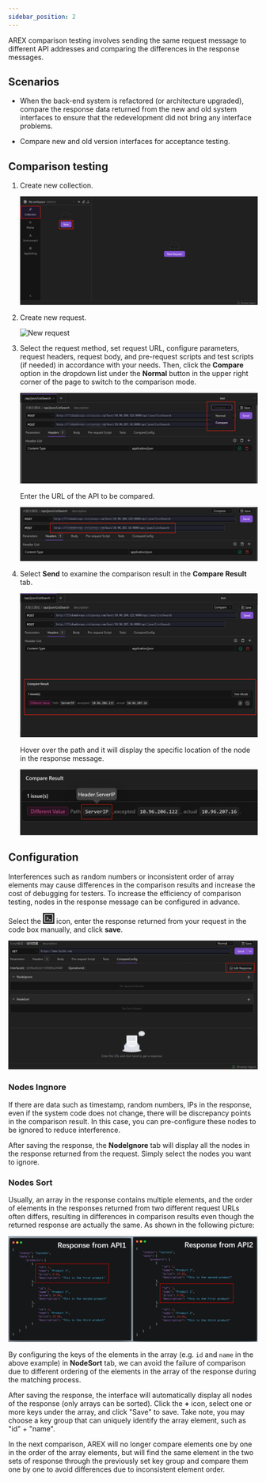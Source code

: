 ```yaml
---
sidebar_position: 2
---
```


AREX comparison testing involves sending the same request message to different API addresses and comparing the differences in the response messages.

## Scenarios

- When the back-end system is refactored (or architecture upgraded), compare the response data returned from the new and old system interfaces to ensure that the redevelopment did not bring any interface problems.

- Compare new and old version interfaces for acceptance testing.

## Comparison testing

1. Create new collection.

    ![新建集合](../resource/c1.newcollection.png)

2. Create new request.

    <img src="https://i.328888.xyz/2023/02/09/3T59J.png" alt="New request" width="400" height="" />

3. Select the request method, set request URL, configure parameters, request headers, request body, and pre-request scripts and test scripts (if needed) in accordance with your needs. Then, click the **Compare** option in the dropdown list under the **Normal** button in the upper right corner of the page to switch to the comparison mode.

    ![比对测试](../resource/c2.compare1.png)

    Enter the URL of the API to be compared. 

    ![比对测试](../resource/c2.compare.png)

4. Select **Send** to examine the comparison result in the **Compare Result** tab.

    ![比对差异](../resource/c2.compare.diff.png)

    Hover over the path and it will display the specific location of the node in the response message.

    ![比对差异](../resource/c2.differ.png)

## Configuration

Interferences such as random numbers or inconsistent order of array elements may cause differences in the comparison results and increase the cost of debugging for testers. To increase the efficiency of comparison testing, nodes in the response message can be configured in advance.

Select the ![](../resource/c3.edit.png) icon, enter the response returned from your request in the code box manually, and click **save**.

![编辑响应体](../resource/c2.edit.response.png)

### Nodes Ingnore

If there are data such as timestamp, random numbers, IPs in the response, even if the system code does not change, there will be discrepancy points in the comparison result. In this case, you can pre-configure these nodes to be ignored to reduce interference.

After saving the response, the **NodeIgnore** tab will display all the nodes in the response returned from the request. Simply select the nodes you want to ignore.

### Nodes Sort

Usually, an array in the response contains multiple elements, and the order of elements in the responses returned from two different request URLs often differs, resulting in differences in comparison results even though the returned response are actually the same. As shown in the following picture:

![节点顺序错误](../resource/c2.compare.nodesort.png)

By configuring the keys of the elements in the array (e.g. `id` and `name` in the above example) in **NodeSort** tab, we can avoid the failure of comparison due to different ordering of the elements in the array of the response during the matching process.

After saving the response, the interface will automatically display all nodes of the response (only arrays can be sorted). Click the **+** icon, select one or more keys under the array, and click "Save" to save. Take note, you may choose a key group that can uniquely identify the array element, such as "id" + "name".

In the next comparison, AREX will no longer compare elements one by one in the order of the array elements, but will find the same element in the two sets of response through the previously set key group and compare them one by one to avoid differences due to inconsistent element order.
